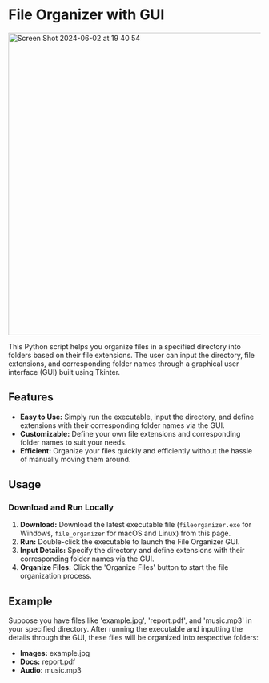 # File Organizer with GUI

<img width="603" alt="Screen Shot 2024-06-02 at 19 40 54" src="https://github.com/tatkins20/python-file-organizer/assets/25071944/3623f355-73d7-468e-9748-98d8f0abc3f8">

This Python script helps you organize files in a specified directory into folders based on their file extensions. The user can input the directory, file extensions, and corresponding folder names through a graphical user interface (GUI) built using Tkinter.

## Features

- **Easy to Use:** Simply run the executable, input the directory, and define extensions with their corresponding folder names via the GUI.
- **Customizable:** Define your own file extensions and corresponding folder names to suit your needs.
- **Efficient:** Organize your files quickly and efficiently without the hassle of manually moving them around.

## Usage

### Download and Run Locally

1. **Download:** Download the latest executable file (`fileorganizer.exe` for Windows, `file_organizer` for macOS and Linux) from this page.
2. **Run:** Double-click the executable to launch the File Organizer GUI.
3. **Input Details:** Specify the directory and define extensions with their corresponding folder names via the GUI.
4. **Organize Files:** Click the 'Organize Files' button to start the file organization process.

## Example

Suppose you have files like 'example.jpg', 'report.pdf', and 'music.mp3' in your specified directory. After running the executable and inputting the details through the GUI, these files will be organized into respective folders:

- **Images:** example.jpg
- **Docs:** report.pdf
- **Audio:** music.mp3




